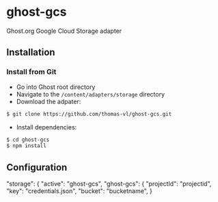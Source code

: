 # ghost-gcs
Ghost.org Google Cloud Storage adapter

## Installation

### Install from Git

- Go into Ghost root directory
- Navigate to the `/content/adapters/storage` directory
- Download the adpater:

```bash
$ git clone https://github.com/thomas-vl/ghost-gcs.git
```

- Install dependencies:

```bash
$ cd ghost-gcs
$ npm install
```

## Configuration
"storage": {
    "active": "ghost-gcs",
    "ghost-gcs": {
        "projectId": "projectid",
        "key": "credentials.json",
        "bucket": "bucketname",
    }

